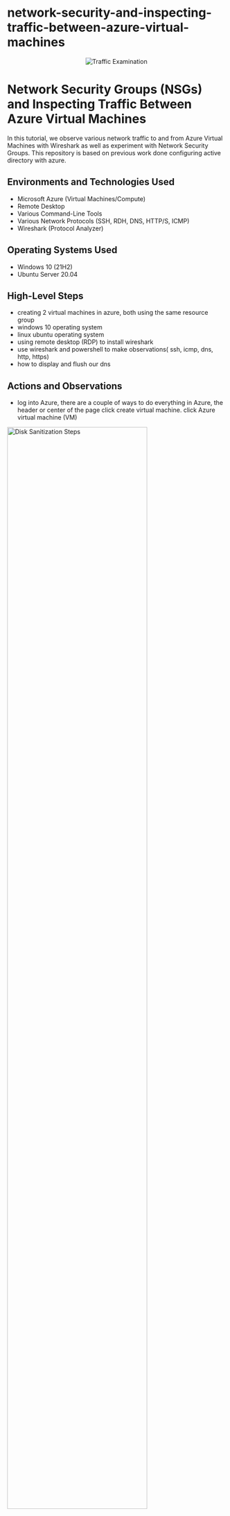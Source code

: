 # network-security-and-inspecting-traffic-between-azure-virtual-machines
<p align="center">
<img src="https://i.imgur.com/Ua7udoS.png" alt="Traffic Examination"/>
</p>

<h1>Network Security Groups (NSGs) and Inspecting Traffic Between Azure Virtual Machines</h1>
In this tutorial, we observe various network traffic to and from Azure Virtual Machines with Wireshark as well as experiment with Network Security Groups. This repository is based on previous work done configuring active directory with azure. <br />



<h2>Environments and Technologies Used</h2>

- Microsoft Azure (Virtual Machines/Compute)
- Remote Desktop
- Various Command-Line Tools
- Various Network Protocols (SSH, RDH, DNS, HTTP/S, ICMP)
- Wireshark (Protocol Analyzer)

<h2>Operating Systems Used </h2>

- Windows 10 (21H2)
- Ubuntu Server 20.04

<h2>High-Level Steps</h2>

- creating 2 virtual machines in azure, both using the same resource group
- windows 10 operating system
- linux ubuntu operating system
- using remote desktop (RDP) to install wireshark
- use wireshark and powershell to make observations( ssh, icmp, dns, http, https)
- how to display and flush our dns 

<h2>Actions and Observations</h2>

- log into Azure, there are a couple of ways to do everything in Azure, the header or center of the page click create virtual machine.
click Azure virtual machine (VM)
<p>
<img src="https://imgur.com/0QMrH4G.png" height="80%" width="80%" alt="Disk Sanitization Steps"/>
</p>
<p>
1
    
- name your VM anything you want in this case we named it VM1

- resource group is automatically given a name but you can change it.
- change the region to your own, we used west US 3
- choose the size of the server taking into account what you will be using it for. we chose Standard e2 v3- 2vcpus, 16 gib memory
- create a username and password (just remember your credentials!)
- make sure to check your box (bottom left)
- we can go ahead and skip everything else and click review/create
- if you get the go ahead in the form of "validation passed" click create and were good to go, let it set up your machine.

</p>
<br />

<p>
<img src="https://imgur.com/tbajTdo.png" height="80%" width="80%" alt="Disk Sanitization Steps"/>
</p>
<p>
2
    
-Repeat the same process for our 2nd vm but using Ubuntu for the operating system.

-again name it whatever you want.

-set the resource group to the same one created for the first virtual machine.

-keep the size of the vcpus the same as the first machine

    -also use the same location in the first one we used west US 3
    
Change authentication to "Password"
</p>
<br />

<p>
<img src="https://imgur.com/bC8VLA4.png" height="80%" width="80%" alt="Disk Sanitization Steps"/>
</p>
<p>
3
    
-make sure the virtual network is the same as the first VM(windows OS)
-click review/create
-don't forget to click your accept box bottom left if need be or you will get a fail validation.
</p>
<br />

<p>
<img src="https://imgur.com/r4TS3cW.png" height="80%" width="80%" alt="Disk Sanitization Steps"/>
</p>
<p>
4
    
Connecting to VM1 and installing wireshark
    
-in Azure go to vm1 and copy the public ip address(little button on the right side next to the numbers)
-press windows key button on your keyboard and type "remote desktop connection"(RDP)
-paste the ip address into the remote desktop and click connect
-enter user name and password(if it has a username already selected click "show option" and "other" to put in the right credentials as seen below.
-security prompt will pop up click yes
-you can disable all privacy settings when asked just turn everything off (not needed for these purposes)
-hit accept


</p>
<br />

<p>
<img src="https://imgur.com/HN4gsxY.png" height="80%" width="80%" alt="Disk Sanitization Steps"/>
</p>
<p>
5
</p>
<br />


<p>
<img src="https://imgur.com/mBrjWIk.png" height="80%" width="80%" alt="Disk Sanitization Steps"/>
</p>
<p>
6
    
-on vm1 go to whatever internet you have most likely Microsoft edge and search for wireshark
-select windows intel installer to start downloading
-click open file or you can go to your downloads file in file explorer.
-the install prompt will appear just keep hitting next until its done.
-agree with any prompts during this process, leave everything on defult, keep going to install button lights up.
-click install then finish
</p>
<br />


<p>
<img src="https://imgur.com/p1NaSZd.png" height="80%" width="80%" alt="Disk Sanitization Steps"/>
</p>
<p>
7
</p>
<br />


<p>
<img src="https://imgur.com/sxB0uvi.png" height="80%" width="80%" alt="Disk Sanitization Steps"/>
</p>
<p>
8
    
Observe icmp traffic using wireshark

-inside vm1 run wireshark
-there will be a blue shark fin at the top that's the button to press to start capturing traffic
-you can see activity even though you aren't doing anything
</p>
<br />


<p>
<img src="https://imgur.com/KWvNRQB.png" height="80%" width="80%" alt="Disk Sanitization Steps"/>
</p>
<p>
9
</p>
<br />


<p>
<img src="https://imgur.com/WkjTMFI.png" height="80%" width="80%" alt="Disk Sanitization Steps"/>
</p>
<p>
10
</p>
<br />


<p>
<img src="https://imgur.com/04eQucd.png" height="80%" width="80%" alt="Disk Sanitization Steps"/>
</p>
<p>
11
    
-go to the search box type in ICMP then enter.
    -you should see them all blank(no icmp activity)
</p>
<br />


<p>
<img src="https://imgur.com/L1ZHpav.png" height="80%" width="80%" alt="Disk Sanitization Steps"/>
</p>
<p>
12
    
-go to vm2 (Ubuntu) overview page in azure copy the private ip address (not the public)
-return to vm1 press the window button on your keyboard and type cmd or powershell
-type in Ping -t "private ip address" (the one you just copied)
-observe Wireshark packets being sent
</p>
<br />


<p>
<img src="https://imgur.com/4JuHFDT.png" height="80%" width="80%" alt="Disk Sanitization Steps"/>
</p>
<p>
13
    
While that is pinging we will try to deny them and see what happens

</p>
<br />

<p>
<img src="https://imgur.com/6oDy0jH.png" height="80%" width="80%" alt="Disk Sanitization Steps"/>
</p>
<p>
13a
    
-in Azure type network security groups
-click vm2-nsg
-go to inbound rules
-click add
</p>
<br />


<p>
<img src="https://imgur.com/JkMAUeo.png" height="80%" width="80%" alt="Disk Sanitization Steps"/>
</p>
<p>
14
</p>
<br />


<p>
<img src="https://imgur.com/VzAGSag.png" height="80%" width="80%" alt="Disk Sanitization Steps"/>
</p>
<p>
14a
    
-change the protocol to icmp
-change the action to deny
-change the priority to lower than is already set( so it performs the task before any task above it)
-click add
-return to vm1 to observe the "timed out" status 
</p>
<br />


<p>
<img src="https://imgur.com/PHvGmuh.png" height="80%" width="80%" alt="Disk Sanitization Steps"/>
</p>
<p>
15
</p>
<br />


<p>
<img src="https://imgur.com/foxwdCs.png" height="80%" width="80%" alt="Disk Sanitization Steps"/>
</p>
<p>
16
</p>
<br />


<p>
<img src="https://imgur.com/rZcXE35.png" height="80%" width="80%" alt="Disk Sanitization Steps"/>
</p>
<p>
17
    
-we saw the denial of packets now lets switch it back but we don't have to delete it we can change action again to allow 
</p>
<br />


<p>
<img src="https://imgur.com/1D9ZOzL.png" height="80%" width="80%" alt="Disk Sanitization Steps"/>
</p>
<p>
18
    
-once observed press control+c to stop the ping
</p>
<br />


<p>
<img src="https://imgur.com/zWHrP91.png" height="80%" width="80%" alt="Disk Sanitization Steps"/>
</p>
<p>
19
    
Observe SSH traffic using wireshark

-in wireshark type SSH or tcp.port==22(more direct) in the search bar and press enter(should be no activity)
</p>
<br />


<p>
<img src="https://imgur.com/1Ad5pSZ.png" height="80%" width="80%" alt="Disk Sanitization Steps"/>
</p>
<p>
20
-
</p>
<br />


<p>
<img src="https://imgur.com/I54EvBU.png" height="80%" width="80%" alt="Disk Sanitization Steps"/>
</p>
<p>
21
</p>
<br />


<p>
<img src="https://imgur.com/t02LLtB.png" height="80%" width="80%" alt="Disk Sanitization Steps"/>
</p>
<p>
22
</p>
<br />


<p>
<img src="https://imgur.com/1t7rI2j.png" height="80%" width="80%" alt="Disk Sanitization Steps"/>
</p>
<p>
23
</p>
<br />


<p>
<img src="https://imgur.com/XhDbWX9.png" height="80%" width="80%" alt="Disk Sanitization Steps"/>
</p>
<p>
24
</p>
<br />


<p>
<img src="https://imgur.com/cu03fdb.png" height="80%" width="80%" alt="Disk Sanitization Steps"/>
</p>
<p>
25
</p>
<br />


<p>
<img src="https://imgur.com/Vm4swNY.png" height="80%" width="80%" alt="Disk Sanitization Steps"/>
</p>
<p>
26
</p>
<br />


<p>
<img src="https://imgur.com/NHpbsG5.png" height="80%" width="80%" alt="Disk Sanitization Steps"/>
</p>
<p>
27
</p>
<br />


<p>
<img src="https://imgur.com/GDxmiwm.png" height="80%" width="80%" alt="Disk Sanitization Steps"/>
</p>
<p>
28
</p>
<br />


<p>
<img src="https://imgur.com/jfCRovL.png" height="80%" width="80%" alt="Disk Sanitization Steps"/>
</p>
<p>
29
</p>
<br />




